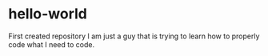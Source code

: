 # hello-world
First created repository 
I am just a guy that is trying to learn how to properly code what I need to code.
